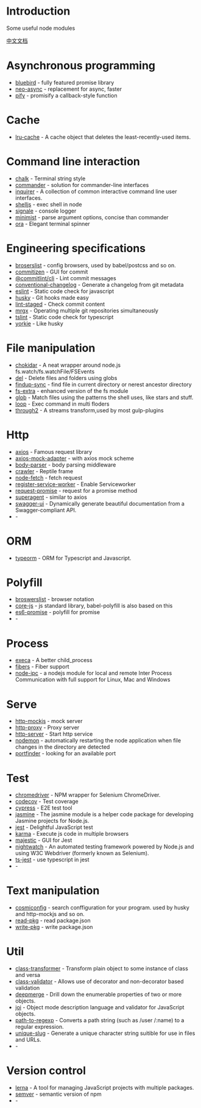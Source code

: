 # Introduction
Some useful node modules

[中文文档](./node_modules_zh.md)

# Asynchronous programming
- [bluebird](https://www.npmjs.com/package/bluebird) - fully featured promise library
- [neo-async](https://www.npmjs.com/package/neo-async) - replacement for async, faster
- [pify](https://www.npmjs.com/package/pify) - promisify a callback-style function

# Cache
- [lru-cache](https://www.npmjs.com/package/lru-cache) - A cache object that deletes the least-recently-used items.

# Command line interaction
- [chalk](https://www.npmjs.com/package/chalk) - Terminal string style
- [commander](https://www.npmjs.com/package/commander) - solution for commander-line interfaces
- [inquirer](https://www.npmjs.com/package/inquirer) - A collection of common interactive command line user interfaces.
- [shelljs](https://www.npmjs.com/package/shelljs) - exec shell in node
- [signale](https://www.npmjs.com/package/signale) - console logger
- [minimist](https://www.npmjs.com/package/minimist) - parse argument options, concise than commander
- [ora](https://www.npmjs.com/package/ora) - Elegant terminal spinner

# Engineering specifications
- [broserslist](https://www.npmjs.com/package/browserslist) - config browsers, used by babel/postcss and so on.
- [commitizen](https://www.npmjs.com/package/commitizen) - GUI for commit
- [@commitlint/cli](https://www.npmjs.com/package/@commitlint/cli) - Lint commit messages
- [conventional-changelog](https://www.npmjs.com/package/conventional-changelog) - Generate a changelog from git metadata
- [eslint](https://www.npmjs.com/package/eslint) - Static code check for javascript
- [husky](https://www.npmjs.com/package/husky) - Git hooks made easy
- [lint-staged](https://www.npmjs.com/package/lint-staged) - Check commit content
- [mrgx](https://www.npmjs.com/package/mrgx) - Operating multiple git repositories simultaneously
- [tslint](https://www.npmjs.com/package/tslint) - Static code check for typescript
- [yorkie](https://www.npmjs.com/package/yorkie) - Like husky

# File manipulation
- [chokidar](https://www.npmjs.com/package/chokidar) - A neat wrapper around node.js fs.watch/fs.watchFile/FSEvents
- [del](https://www.npmjs.com/package/del) - Delete files and folders using globs
- [findup-sync](https://www.npmjs.com/package/findup-sync) - find file in current directory or nerest ancestor directory
- [fs-extra](https://www.npmjs.com/package/fs-extra) - enhanced version of the fs module
- [glob](https://www.npmjs.com/package/glob) - Match files using the patterns the shell uses, like stars and stuff.
- [loop](https://www.npmjs.com/package/loop) - Exec command in multi floders
- [through2](https://www.npmjs.com/package/through2) - A streams transform,used by most gulp-plugins



# Http
- [axios](https://www.npmjs.com/package/axios) - Famous request library
- [axios-mock-adapter](https://www.npmjs.com/package/axios-mock-adapter) - with axios mock scheme
- [body-parser](https://www.npmjs.com/package/body-parser) - body parsing middleware
- [crawler](https://www.npmjs.com/package/crawler) - Reptile frame
- [node-fetch](https://www.npmjs.com/package/node-fetch) - fetch request
- [register-service-worker](https://www.npmjs.com/package/register-service-worker) - Enable Serviceworker
- [request-promise](https://www.npmjs.com/package/request-promise) - request for a promise method
- [superagent](https://www.npmjs.com/package/superagent) - similar to axios
- [swagger-ui](https://www.npmjs.com/package/swagger-ui) - Dynamically generate beautiful documentation from a Swagger-compliant API.
- []() -

# ORM
- [typeorm](https://github.com/typeorm/typeorm) - ORM for Typescript and Javascript.

# Polyfill
- [broswerslist](https://www.npmjs.com/package/browserslist) - browser notation
- [core-js](https://www.npmjs.com/package/core-js) - js standard library, babel-polyfill is also based on this
- [es6-promise](https://www.npmjs.com/package/es6-promise) - polyfill for promise
- []() -


# Process
- [execa](https://www.npmjs.com/package/execa) - A better child_process
- [fibers](https://www.npmjs.com/package/fibers) - Fiber support
- [node-ipc](https://www.npmjs.com/package/node-ipc) - a nodejs module for local and remote Inter Process Communication with full support for Linux, Mac and Windows


# Serve
- [http-mockjs](https://www.npmjs.com/package/http-mockjs) - mock server
- [http-proxy](https://www.npmjs.com/package/http-proxy) - Proxy server
- [http-server](https://www.npmjs.com/package/http-server) - Start http service
- [nodemon](https://www.npmjs.com/package/nodemon) - automatically restarting the node application when file changes in the directory are detected
- [portfinder](https://www.npmjs.com/package/portfinder) - looking for an available port

# Test
- [chromedriver](https://www.npmjs.com/package/chromedriver) - NPM wrapper for Selenium ChromeDriver.
- [codecov](https://www.npmjs.com/package/codecov) - Test coverage
- [cypress](https://www.npmjs.com/package/cypress) - E2E test tool
- [jasmine](https://www.npmjs.com/package/jasmine) - The jasmine module is a helper code package for developing Jasmine projects for Node.js.
- [jest](https://www.npmjs.com/package/jest) - Delightful JavaScript test
- [karma](https://www.npmjs.com/package/karma) - Execute js code in multiple browsers
- [majestic](https://www.npmjs.com/package/majestic) - GUI for Jest
- [nightwatch](https://www.npmjs.com/package/nightwatch) - An automated testing framework powered by Node.js and using W3C Webdriver (formerly known as Selenium).
- [ts-jest](https://www.npmjs.com/package/ts-jest) - use typescript in jest
- []() -

# Text manipulation
- [cosmiconfig](https://www.npmjs.com/package/cosmiconfig) - search conffiguration for your program. used by husky and http-mockjs and so on.
- [read-pkg](https://www.npmjs.com/package/read-pkg) - read package.json
- [write-pkg](https://www.npmjs.com/package/write-pkg) - write package.json

# Util
- [class-transformer](https://www.npmjs.com/package/class-transformer) - Transform plain object to some instance of class and versa
- [class-validator](https://www.npmjs.com/package/class-validator) - Allows use of decorator and non-decorator based validation 
- [deepmerge](https://www.npmjs.com/package/deepmerge) - Drill down the enumerable properties of two or more objects.
- [joi](https://www.npmjs.com/package/@hapi/joi) - Object mode description language and validator for JavaScript objects.
- [path-to-regexp](https://www.npmjs.com/package/path-to-regexp) - Converts a path string (such as /user /:name) to a regular expression.
- [unique-slug](https://www.npmjs.com/package/unique-slug) - Generate a unique character string suitible for use in files and URLs.
- []() -

# Version control
- [lerna](https://www.npmjs.com/package/lerna) - A tool for managing JavaScript projects with multiple packages.
- [semver](https://www.npmjs.com/package/semver) - semantic version of npm
- []() -